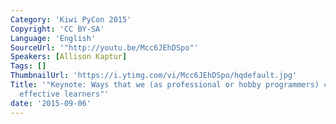 ```yaml
---
Category: 'Kiwi PyCon 2015'
Copyright: 'CC BY-SA'
Language: 'English'
SourceUrl: '"http://youtu.be/Mcc6JEhDSpo"'
Speakers: [Allison Kaptur]
Tags: []
ThumbnailUrl: 'https://i.ytimg.com/vi/Mcc6JEhDSpo/hqdefault.jpg'
Title: '"Keynote: Ways that we (as professional or hobby programmers) can be more
  effective learners"'
date: '2015-09-06'
---
```


